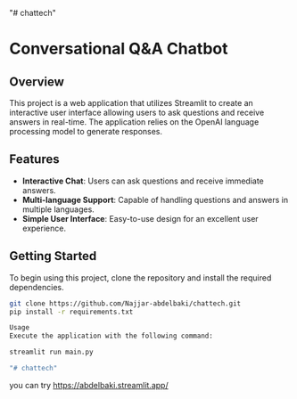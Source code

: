 "# chattech"

# Conversational Q&A Chatbot

## Overview
This project is a web application that utilizes Streamlit to create an interactive user interface allowing users to ask questions and receive answers in real-time. The application relies on the OpenAI language processing model to generate responses.

## Features
- **Interactive Chat**: Users can ask questions and receive immediate answers.
- **Multi-language Support**: Capable of handling questions and answers in multiple languages.
- **Simple User Interface**: Easy-to-use design for an excellent user experience.

## Getting Started
To begin using this project, clone the repository and install the required dependencies.

```bash
git clone https://github.com/Najjar-abdelbaki/chattech.git
pip install -r requirements.txt

Usage
Execute the application with the following command:

streamlit run main.py

"# chattech" 
```
you can try https://abdelbaki.streamlit.app/
